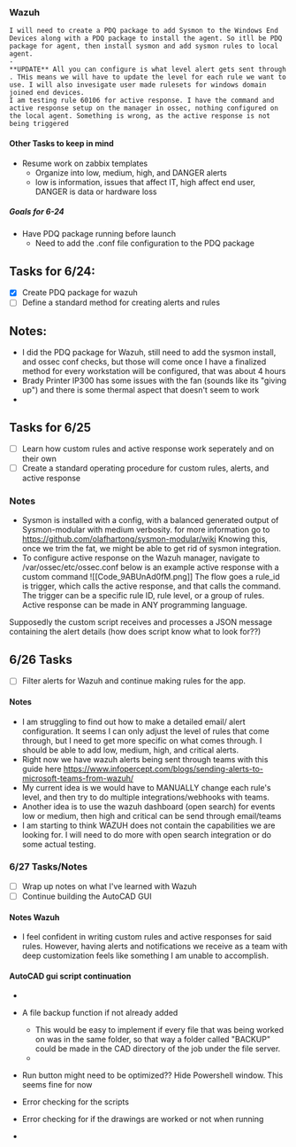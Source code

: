 ### Wazuh
	I will need to create a PDQ package to add Sysmon to the Windows End Devices along with a PDQ package to install the agent. So itll be PDQ package for agent, then install sysmon and add sysmon rules to local agent. 
	- 
	**UPDATE** All you can configure is what level alert gets sent through . THis means we will have to update the level for each rule we want to use. I will also invesigate user made rulesets for windows domain joined end devices. 
	I am testing rule 60106 for active response. I have the command and active response setup on the manager in ossec, nothing configured on the local agent. Something is wrong, as the active response is not being triggered


#### Other Tasks to keep in mind
- Resume work on zabbix templates
	- Organize into low, medium, high, and DANGER alerts
	- low is information, issues that affect IT, high affect end user, DANGER is data or hardware loss

##### Goals for 6-24
- Have PDQ package running before launch
	- Need to add the .conf file configuration to the PDQ package

## Tasks for 6/24:

- [x] Create PDQ package for wazuh
- [ ] Define a standard method for creating alerts and rules

## Notes:

- I did the PDQ package for Wazuh, still need to add the sysmon install, and ossec conf checks, but those will come once I have a finalized method for every workstation will be configured, that was about 4 hours
- Brady Printer IP300 has some issues with the fan (sounds like its "giving up") and there is some thermal aspect that doesn't seem to work
- 

## Tasks for 6/25

- [ ] Learn how custom rules and active response work seperately and on their own
- [ ] Create a standard operating procedure for custom rules, alerts, and active response

### Notes
- Sysmon is installed with a config, with a balanced generated output of Sysmon-modular with medium verbosity. for more information go to https://github.com/olafhartong/sysmon-modular/wiki     Knowing this, once we trim the fat, we might be able to get rid of sysmon integration.
- To configure active response on the Wazuh manager, navigate to /var/ossec/etc/ossec.conf  below is an example active response with a custom command
![[Code_9ABUnAd0fM.png]]
The flow goes a rule_id is trigger, which calls the active response, and that calls the command. The trigger can be a specific rule ID, rule level, or a group of rules. Active response can be made in ANY programming language. 

Supposedly the custom script receives and processes a JSON message containing the alert details (how does script know what to look for??)


## 6/26 Tasks

- [ ] Filter alerts for Wazuh and continue making rules for the app.

#### Notes
- I am struggling to find out how to make a detailed email/ alert configuration. It seems I can only adjust the level of rules that come through, but I need to get more specific on what comes through. I should be able to add low, medium, high, and critical alerts.
- Right now we have wazuh alerts being sent through teams with this guide here
  https://www.infopercept.com/blogs/sending-alerts-to-microsoft-teams-from-wazuh/
- My current idea is we would have to MANUALLY change each rule's level, and then try to do multiple integrations/webhooks with teams.
- Another idea is to use the wazuh dashboard (open search) for events low or medium, then high and critical can be send through email/teams
- I am starting to think WAZUH does not contain the capabilities we are looking for. I will need to do more with open search integration or do some actual testing.

### 6/27 Tasks/Notes

- [ ] Wrap up notes on what I've learned with Wazuh
- [ ] Continue building the AutoCAD GUI

#### Notes Wazuh
- I feel confident in writing custom rules and active responses for said rules. However, having alerts and notifications we receive as a team with deep customization feels like something I am unable to accomplish. 

#### AutoCAD gui script continuation

- 

- A file backup function if not already added
	- This would be easy to implement if every file that was being worked on was in the same folder, so that way a folder called "BACKUP" could be made in the CAD directory of the job under the file server.
	- 
- Run button might need to be optimized?? Hide Powershell window. This seems fine for now
- Error checking for the scripts
- Error checking for if the drawings are worked or not when running
- 